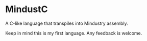 # MindustC
A C-like language that transpiles into Mindustry assembly.

Keep in mind this is my first language. Any feedback is welcome.
